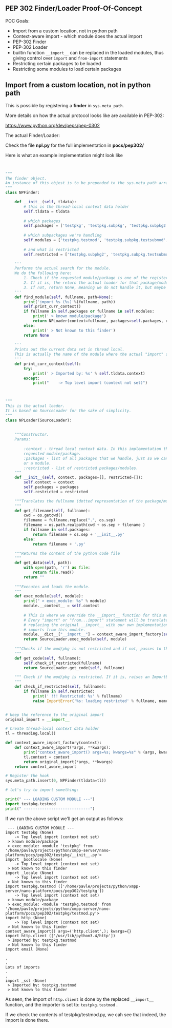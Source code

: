 PEP 302 Finder/Loader Proof-Of-Concept
--------------------------------------

POC Goals:

 * Import from a custom location, not in python path
 * Context-aware import - which module does the actual import
 * PEP-302 Finder
 * PEP-302 Loader
 * builtin function ```__import__``` can be replaced in the loaded modules, thus giving control over ```import``` and ```from-import``` statements
 * Restricting certain packages to be loaded
 * Restricting some modules to load certain packages
 
Import from a custom location, not in python path
-------------------------------------------------

This is possible by registering a **finder** in ```sys.meta_path```.

More details on how the actual protocol looks like are available in PEP-302:

https://www.python.org/dev/peps/pep-0302

The actual Finder/Loader:

Check the file **npl.py** for the full implementation in __pocs/pep302/__

Here is what an example implementation might look like

```python


"""
The finder object.
An instance of this objest is to be prepended to the sys.meta_path array
"""
class NPFinder:

    def __init__(self, tldata):
        # this is the thread-local context data holder
        self.tldata = tldata 
        
        # which packages
        self.packages = ['testpkg', 'testpkg.subpkg', 'testpkg.subpkg2']
        
        # which subpackages we're handling
        self.modules = ['testpkg.testmod', 'testpkg.subpkg.testsubmod', 'testpkg.subpkg2.testsubmod2']
        
        # and what is restricted
        self.restricted = ['testpkg.subpkg2', 'testpkg.subpkg.testsubmod']

    '''
    Performs the actual search for the module.
    We do the following here:
        1. Check if the requested module/package is one of the registered that we handle
        2. If it is, the return the actual loader for that package/module
        3. If not, return None, meaning we do not handle it, but maybe someone else does
    '''
    def find_module(self, fullname, path=None):
        print('import %s (%s)'%(fullname, path))
        self.print_curr_context()
        if fullname in self.packages or fullname in self.modules:
            print(' > known module/package')
            return NPLoader(context=fullname, packages=self.packages, restricted=self.restricted)
        else:
            print(' > Not known to this finder')
        return None
    
    '''
    Prints out the current data set in thread local.
    This is actually the name of the module where the actual "import" statement is.
    '''
    def print_curr_context(self):
        try:
            print(' > Imported by: %s' % self.tldata.context)
        except:
            print("    -> Top level import (context not set)")



"""
This is the actual loader.
It is based on SourceLoader for the sake of simplicity.
"""
class NPLoader(SourceLoader):
    
    
    """Constructor.
    Params:
    
        :context - thread local context data. In this implementation this is the name of the module which imports the
        requested module/package.
        :packages - list of all packages that we handle, just so we can quickly determine if the "fullname" is a package
        or a module.
        :restricted - list of restricted packages/modules.
    """
    def __init__(self, context, packages=[], restricted=[]):
        self.context = context
        self.packages = packages
        self.restricted = restricted

    """Translates the fullname (dotted representation of the package/module) to an actual Python script file
    """
    def get_filename(self, fullname):
        cwd = os.getcwd()
        filename = fullname.replace(".", os.sep)
        filename = os.path.realpath(cwd + os.sep + filename )
        if fullname in self.packages:
            return filename + os.sep + '__init__.py'
        else:
            return filename + '.py'

    """Returns the content of the python code file
    """
    def get_data(self, path):
        with open(path, 'r') as file:
            return file.read()
        return ""
    
    """Executes and loads the module.
    """
    def exec_module(self, module):
        print(" > exec_module: %s" % module)
        module.__context__ = self.context
        
        # This is where we override the __import__ function for this module.
        # Every "import" or "from...import" statement will be translated to a __import__ call, and we're
        # replacing the original __import__ with our own implementation. This way, we actually control the
        # imports from this module.
        module.__dict__["__import__"] = context_aware_import_factory(self.context)
        return SourceLoader.exec_module(self, module)
    
    """Checks if the mod/pkg is not restricted and if not, passes to the super-implementation.
    """
    def get_code(self, fullname):
        self.check_if_restricted(fullname)
        return SourceLoader.get_code(self, fullname)

    """ Check if the mod/pkg is restricted. If it is, raises an ImportError
    """
    def check_if_restricted(self, fullname):
        if fullname in self.restricted:
            print(' !!! Restricted: %s' % fullname)
            raise ImportError('%s: loading restricted' % fullname, name=fullname)


# keep the reference to the original import
original_import = __import__

# Create thread-local context data holder
tl = threading.local()

def context_aware_import_factory(context):
    def context_aware_import(*args, **kwargs):
        print("context_aware_import() args=%s; kwargs=%s" % (args, kwargs))
        tl.context = context
        return original_import(*args, **kwargs)
    return context_aware_import

# Register the hook
sys.meta_path.insert(0, NPFinder(tldata=tl))

# let's try to import something:

print(" --- LOADING CUSTOM MODULE ---")
import testpkg.testmod
print(" -----------------------------")

```

If we run the above script we'll get an output as follows:

```
 --- LOADING CUSTOM MODULE ---
import testpkg (None)
    -> Top level import (context not set)
 > known module/package
 > exec_module: <module 'testpkg' from '/home/pavle/projects/python/xmpp-server/nano-platform/pocs/pep302/testpkg/__init__.py'>
import _bootlocale (None)
    -> Top level import (context not set)
 > Not known to this finder
import _locale (None)
    -> Top level import (context not set)
 > Not known to this finder
import testpkg.testmod (['/home/pavle/projects/python/xmpp-server/nano-platform/pocs/pep302/testpkg'])
    -> Top level import (context not set)
 > known module/package
 > exec_module: <module 'testpkg.testmod' from '/home/pavle/projects/python/xmpp-server/nano-platform/pocs/pep302/testpkg/testmod.py'>
import http (None)
    -> Top level import (context not set)
 > Not known to this finder
context_aware_import() args=('http.client',); kwargs={}
import http.client (['/usr/lib/python3.4/http'])
 > Imported by: testpkg.testmod
 > Not known to this finder
import email (None)

.
.
Lots of imports
.
.
import _ssl (None)
 > Imported by: testpkg.testmod
 > Not known to this finder

```

As seen, the import of ```http.client``` is done by the replaced ```__import__``` function, and the importer is set to: 
```testpkg.testmod``` .

If we check the contents of testpkg/testmod.py, we cah see that indeed, the import is done there.
